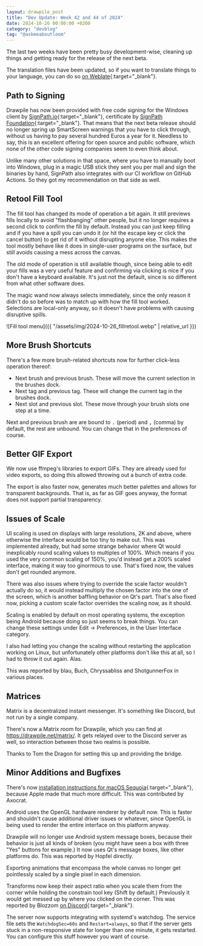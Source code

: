 ```yaml
---
layout: drawpile_post
title: "Dev Update: Week 42 and 44 of 2024"
date: 2024-10-26 00:00:00 +0200
category: "devblog"
tag: "@askmeaboutloom"
---
```


The last two weeks have been pretty busy development-wise, cleaning up things and getting ready for the release of the next beta.

The translation files have been updated, so if you want to translate things to your language, you can do so [on Weblate](https://hosted.weblate.org/engage/drawpile/){:target="_blank"}.

## Path to Signing

Drawpile has now been provided with free code signing for the Windows client by [SignPath.io](https://about.signpath.io/){:target="_blank"}, certificate by [SignPath Foundation](https://signpath.org/){:target="_blank"}. That means that the next beta release should no longer spring up SmartScreen warnings that you have to click through, without us having to pay several hundred Euros a year for it. Needless to say, this is an excellent offering for open source and public software, which none of the other code signing companies seem to even think about.

Unlike many other solutions in that space, where you have to manually boot into Windows, plug in a magic USB stick they sent you per mail and sign the binaries by hand, SignPath also integrates with our CI workflow on GitHub Actions. So they got my recommendation on that side as well.

## Retool Fill Tool

The fill tool has changed its mode of operation a bit again. It still previews fills locally to avoid "flashbanging" other people, but it no longer requires a second click to confirm the fill by default. Instead you can just keep filling and if you have a spill you can undo it (or hit the escape key or click the cancel button) to get rid of it without disrupting anyone else. This makes the tool mostly behave like it does in single-user programs on the surface, but still avoids causing a mess across the canvas.

The old mode of operation is still available though, since being able to edit your fills was a very useful feature and confirming via clicking is nice if you don't have a keyboard available. It's just not the default, since is so different from what other software does.

The magic wand now always selects immediately, since the only reason it didn't do so before was to match up with how the fill tool worked. Selections are local-only anyway, so it doesn't have problems with causing disruptive spills.

![Fill tool menu]({{ "/assets/img/2024-10-26_fillretool.webp" | relative_url }})

## More Brush Shortcuts

There's a few more brush-related shortcuts now for further click-less operation thereof:

* Next brush and previous brush. These will move the current selection in the brushes dock.
* Next tag and previous tag. These will change the current tag in the brushes dock.
* Next slot and previous slot. These move through your brush slots one step at a time.

Next and previous brush are are bound to <kbd>.</kbd> (period) and <kbd>,</kbd> (comma) by default, the rest are unbound. You can change that in the preferences of course.

## Better GIF Export

We now use ffmpeg's libraries to export GIFs. They are already used for video exports, so doing this allowed throwing out a bunch of extra code.

The export is also faster now, generates much better palettes and allows for transparent backgrounds. That is, as far as GIF goes anyway, the format does not support partial transparency.

## Issues of Scale

UI scaling is used on displays with large resolutions, 2K and above, where otherwise the interface would be too tiny to make out. This was implemented already, but had some strange behavior where Qt would inexplicably round scaling values to multiples of 100%. Which means if you used the very common scaling of 150%, you'd instead get a 200% scaled interface, making it way too ginormous to use. That's fixed now, the values don't get rounded anymore.

There was also issues where trying to override the scale factor wouldn't actually do so, it would instead multiply the chosen factor into the one of the screen, which is another baffling behavior on Qt's part. That's also fixed now, picking a custom scale factor overrides the scaling now, as it should.

Scaling is enabled by default on most operating systems, the exception being Android because doing so just seems to break things. You can change these settings under Edit → Preferences, in the User Interface category.

I also had letting you change the scaling without restarting the application working on Linux, but unfortunately other platforms don't like this at all, so I had to throw it out again. Alas.

This was reported by blau, Buch, Chryssabliss and ShotgunnerFox in various places.

## Matrices

Matrix is a decentralized instant messenger. It's something like Discord, but not run by a single company.

There's now a Matrix room for Drawpile, which you can find at <https://drawpile.net/matrix/>. It gets relayed over to the Discord server as well, so interaction between those two realms is possible.

Thanks to Tom the Dragon for setting this up and providing the bridge.

## Minor Additions and Bugfixes

There's now [installation instructions for macOS Sequoia](/help/tech/installation){:target="_blank"}, because Apple made that much more difficult. This was contributed by Axocrat.

Android uses the OpenGL hardware renderer by default now. This is faster and shouldn't cause additional driver issues or whatever, since OpenGL is being used to render the entire interface on this platform anyway.

Drawpile will no longer use Android system message boxes, because their behavior is just all kinds of broken (you might have seen a box with three "Yes" buttons for example.) It now uses Qt's message boxes, like other platforms do. This was reported by Hopfel directly.

Exporting animations that encompass the whole canvas no longer get pointlessly scaled by a single pixel in each dimension.

Transforms now keep their aspect ratio when you scale them from the corner while holding the constrain tool key (Shift by default.) Previously it would get messed up by where you clicked on the corner. This was reported by Blozzom [on Discord](https://drawpile.net/discord/){:target="_blank"}.

The server now supports integrating with systemd's watchdog. The service file sets the `WatchdogSec=60s` and `Restart=always`, so that if the server gets stuck in a non-responsive state for longer than one minute, it gets restarted. You can configure this stuff however you want of course.
